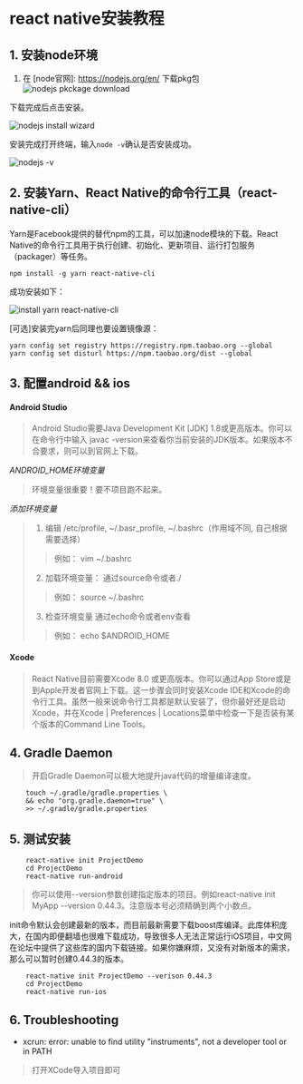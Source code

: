 # react native安装教程
## 1. 安装node环境
1. 在 [node官网]: <https://nodejs.org/en/> 下载pkg包
![nodejs pkckage download](https://raw.githubusercontent.com/jinelei/markdowns/master/images/markdown/node.js.png)
  
下载完成后点击安装。
  
![nodejs install wizard](https://raw.githubusercontent.com/jinelei/markdowns/master/images/markdown/node-install-wizard.png)
  
安装完成打开终端，输入```node -v```确认是否安装成功。
  
![nodejs -v](https://raw.githubusercontent.com/jinelei/markdowns/master/images/markdown/node-v.png)

## 2. 安装Yarn、React Native的命令行工具（react-native-cli）

Yarn是Facebook提供的替代npm的工具，可以加速node模块的下载。React Native的命令行工具用于执行创建、初始化、更新项目、运行打包服务（packager）等任务。

```npm install -g yarn react-native-cli```

成功安装如下：

![install yarn react-native-cli](https://raw.githubusercontent.com/jinelei/markdowns/master/images/markdown/yarn-install.png) 

[可选]安装完yarn后同理也要设置镜像源：

```
yarn config set registry https://registry.npm.taobao.org --global
yarn config set disturl https://npm.taobao.org/dist --global
```


## 3. 配置android && ios

#### Android Studio
  
> Android Studio需要Java Development Kit [JDK] 1.8或更高版本。你可以在命令行中输入 javac -version来查看你当前安装的JDK版本。如果版本不合要求，则可以到官网上下载。

*ANDROID_HOME环境变量*

> 环境变量很重要！要不项目跑不起来。

*添加环境变量*
> 1. 编辑 /etc/profile, ~/.basr_profile, ~/.bashrc（作用域不同, 自己根据需要选择）
> > 例如： vim ~/.bashrc
> 2. 加载环境变量： 通过source命令或者./
> >例如： source ~/.bashrc
> 3. 检查环境变量 通过echo命令或者env查看
> >例如： echo $ANDROID_HOME



#### Xcode

> React Native目前需要Xcode 8.0 或更高版本。你可以通过App Store或是到Apple开发者官网上下载。这一步骤会同时安装Xcode IDE和Xcode的命令行工具。虽然一般来说命令行工具都是默认安装了，但你最好还是启动Xcode，并在Xcode | Preferences | Locations菜单中检查一下是否装有某个版本的Command Line Tools。


## 4. Gradle Daemon

> 开启Gradle Daemon可以极大地提升java代码的增量编译速度。

```
    touch ~/.gradle/gradle.properties \
    && echo "org.gradle.daemon=true" \
    >> ~/.gradle/gradle.properties
```

## 5. 测试安装



```
    react-native init ProjectDemo
    cd ProjectDemo
    react-native run-android
```

> 你可以使用--version参数创建指定版本的项目。例如react-native init MyApp --version 0.44.3。注意版本号必须精确到两个小数点。

init命令默认会创建最新的版本，而目前最新需要下载boost库编译。此库体积庞大，在国内即便翻墙也很难下载成功，导致很多人无法正常运行iOS项目，中文网在论坛中提供了这些库的国内下载链接。如果你嫌麻烦，又没有对新版本的需求，那么可以暂时创建0.44.3的版本。


```
    react-native init ProjectDemo --verison 0.44.3
    cd ProjectDemo
    react-native run-ios
```

## 6. Troubleshooting

- xcrun: error: unable to find utility "instruments", not a developer tool or in PATH
>  打开XCode导入项目即可

